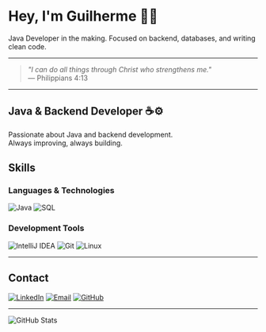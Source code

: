 # Hey, I'm Guilherme 👨‍💻
Java Developer in the making. Focused on backend, databases, and writing clean code.  

---
> *"I can do all things through Christ who strengthens me."*  
> — Philippians 4:13
---

## **Java & Backend Developer** ☕⚙️  

Passionate about Java and backend development.  
Always improving, always building.  

## Skills

### **Languages & Technologies**  
![Java](https://img.shields.io/badge/-Java-007396?style=flat&logo=java&logoColor=white)
![SQL](https://img.shields.io/badge/-SQL-003B57?style=flat&logo=postgresql&logoColor=white)

### **Development Tools**  
![IntelliJ IDEA](https://img.shields.io/badge/-IntelliJ%20IDEA-000000?style=flat&logo=intellijidea&logoColor=white)
![Git](https://img.shields.io/badge/-Git-F1502F?style=flat&logo=git&logoColor=white)
![Linux](https://img.shields.io/badge/-Linux-FCC624?style=flat&logo=linux&logoColor=black)

---

## **Contact**  
[![LinkedIn](https://img.shields.io/badge/-LinkedIn-0A66C2?style=flat&logo=linkedin&logoColor=white)](https://www.linkedin.com/in/guilherme-miranda-de-morais/)
[![Email](https://img.shields.io/badge/-Email-D14836?style=flat&logo=gmail&logoColor=white)](mailto:guilhermemirandademorais4@gmail.com) 
[![GitHub](https://img.shields.io/badge/-GitHub-181717?style=flat&logo=github&logoColor=white)](https://github.com/gmm-code)

---

![GitHub Stats](https://github-readme-stats.vercel.app/api?username=gmm-code&show_icons=true&theme=radical)
